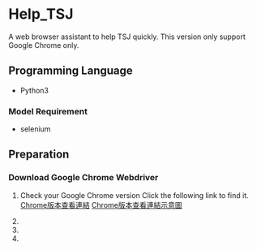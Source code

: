 # Help_TSJ
A web browser assistant to help TSJ quickly.
This version only support Google Chrome only.

## Programming Language
- Python3

### Model Requirement
- selenium

## Preparation
### Download Google Chrome Webdriver
1. Check your Google Chrome version 
Click the following link to find it. 
[Chrome版本查看連結](chrome://settings/help)
[Chrome版本查看連結示意圖](https://imgur.com/ysQwqIQ)

2. 
3.
4. 
